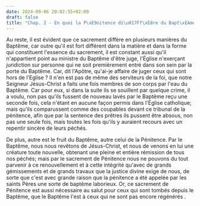 ```yaml
---
date: 2024-09-06 20:02:55+02:00
draft: false
title: "Chap. 2 - En quoi la P\xE9nitence di\u017Ff\xE8re du Bapt\xEAme"
---
```





Au reste, il est évident que ce sacrement diffère en plusieurs manières du Baptême, car outre qu'il est fort différent dans la matière et dans la forme qui constituent l'essence du sacrement, il est constant aussi qu'il n'appartient point au ministre du Baptême d'être juge, l'Église n'exerçant juridiction sur personne qui ne soit premièrement entré dans son sein par la porte du Baptême. Car, dit l'Apôtre, qu'ai-je affaire de juger ceux qui sont hors de l'Eglise ? Il n'en est pas de même des serviteurs de la foi, que notre Seigneur Jésus-Christ a faits une fois membres de son corps par l'eau du Baptême. Car pour eux, si dans la suite ils se souillent par quelque crime, il a voulu, non pas qu'ils fussent de nouveau lavés par le Baptême reçu une seconde fois, cela n'étant en aucune façon permis dans l'Église catholique; mais qu'ils comparussent comme des coupables devant ce tribunal de la pénitence, afin que par la sentence des prêtres ils pussent être absous, non pas une seule fois, mais toutes les fois qu'ils y auraient recours avec un repentir sincère de leurs péchés. 

De plus, autre est le fruit du Baptême, autre celui de la Pénitence. Par le Baptême, nous nous revêtons de Jésus-Christ, et nous de venons en lui une créature toute nouvelle, obtenant une pleine et entière rémission de tous nos péchés; mais par le sacrement de Pénitence nous ne pouvons du tout parvenir à ce renouvellement et à cette intégrité qu'avec de grands gémissements et de grands travaux que la justice divine exige de nous, de sorte que c'est avec grande raison que la pénitence a été appelée par les saints Pères une sorte de baptême laborieux. Or, ce sacrement de Pénitence est aussi nécessaire au salut pour ceux qui sont tombés depuis le Baptême, que le Baptême l'est à ceux qui ne sont pas encore régénérés .

